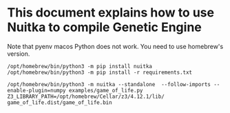 # This document explains how to use Nuitka to compile Genetic Engine

Note that pyenv macos Python does not work. You need to use homebrew's version.

```
/opt/homebrew/bin/python3 -m pip install nuitka
/opt/homebrew/bin/python3 -m pip install -r requirements.txt

/opt/homebrew/bin/python3 -m nuitka --standalone  --follow-imports --enable-plugin=numpy examples/game_of_life.py
Z3_LIBRARY_PATH=/opt/homebrew/Cellar/z3/4.12.1/lib/ game_of_life.dist/game_of_life.bin
```
